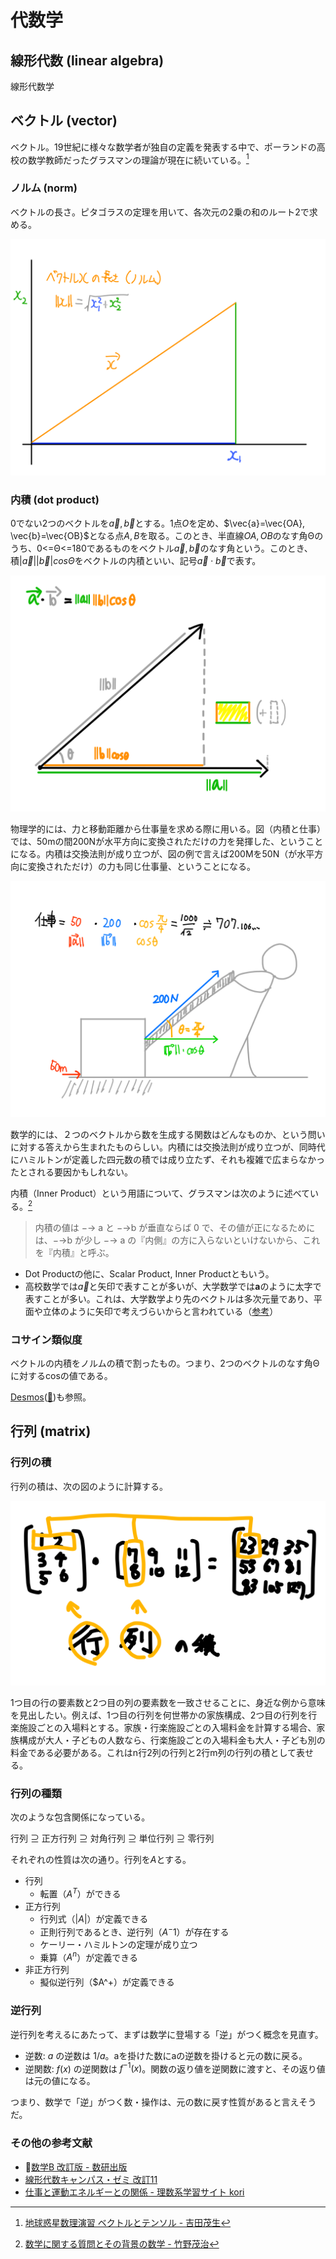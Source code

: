 # 代数学

## 線形代数 (linear algebra)

線形代数学

## ベクトル (vector)

ベクトル。19世紀に様々な数学者が独自の定義を発表する中で、ポーランドの高校の数学教師だったグラスマンの理論が現在に続いている。[^vector]

[^vector]: [地球惑星数理演習 ベクトルとテンソル - 吉田茂生](https://www.zotero.org/groups/4682218/hiroga-scholar/collections/MA5LXYUI/items/2D27XYT8/item-details)

### ノルム (norm)

ベクトルの長さ。ピタゴラスの定理を用いて、各次元の2乗の和のルート2で求める。

![ノルム](/images/ノルム.svg)

### 内積 (dot product)

0でない2つのベクトルを$\vec{a}, \vec{b}$とする。1点$O$を定め、$\vec{a}=\vec{OA}, \vec{b}=\vec{OB}$となる点$A,B$を取る。このとき、半直線$OA, OB$のなす角Θのうち、0<=Θ<=180であるものをベクトル$\vec{a}, \vec{b}$のなす角という。このとき、積$|\vec{a}||\vec{b}|cosΘ$をベクトルの内積といい、記号$\vec{a}\cdot \vec{b}$で表す。

![内積](/images/内積.svg)

物理学的には、力と移動距離から仕事量を求める際に用いる。図（内積と仕事）では、50mの間200Nが水平方向に変換されただけの力を発揮した、ということになる。内積は交換法則が成り立つが、図の例で言えば200Mを50N（が水平方向に変換されただけ）の力も同じ仕事量、ということになる。

![内積と仕事](/images/内積と仕事.svg)

数学的には、２つのベクトルから数を生成する関数はどんなものか、という問いに対する答えから生まれたものらしい。内積には交換法則が成り立つが、同時代にハミルトンが定義した四元数の積では成り立たず、それも複雑で広まらなかったとされる要因かもしれない。

内積（Inner Product）という用語について、グラスマンは次のように述べている。[^grassmann]

[^grassmann]: [数学に関する質問とその背景の数学 - 竹野茂治](https://www.zotero.org/groups/4682218/hiroga-scholar/collections/MA5LXYUI/items/QPBQHP69/item-details)

> 内積の値は −→ a と −→b が垂直ならば 0 で、その値が正になるためには、−→b が少し −→ a の『内側』の方に入らないといけないから、これを『内積』と呼ぶ。

- Dot Productの他に、Scalar Product, Inner Productともいう。
- 高校数学では$\vec{a}$と矢印で表すことが多いが、大学数学では**a**のように太字で表すことが多い。これは、大学数学より先のベクトルは多次元量であり、平面や立体のように矢印で考えづらいからと言われている（[参考](https://detail.chiebukuro.yahoo.co.jp/qa/question_detail/q1332986798)）

### コサイン類似度

ベクトルの内積をノルムの積で割ったもの。つまり、2つのベクトルのなす角Θに対するcosの値である。

[Desmos](https://www.desmos.com/calculator/pm7m6hdypq)([🔐](https://www.desmos.com/calculator/x7bw9a2yue))も参照。

## 行列 (matrix)

### 行列の積

行列の積は、次の図のように計算する。

![行列の積](/images/行列の積.svg)

1つ目の行の要素数と2つ目の列の要素数を一致させることに、身近な例から意味を見出したい。例えば、1つ目の行列を何世帯かの家族構成、2つ目の行列を行楽施設ごとの入場料とする。家族・行楽施設ごとの入場料金を計算する場合、家族構成が大人・子どもの人数なら、行楽施設ごとの入場料金も大人・子ども別の料金である必要がある。これはn行2列の行列と2行m列の行列の積として表せる。

### 行列の種類

次のような包含関係になっている。

行列 ⊇ 正方行列 ⊇ 対角行列 ⊇ 単位行列 ⊇ 零行列

それぞれの性質は次の通り。行列を$A$とする。

- 行列
  - 転置（$A^T$）ができる
- 正方行列
  - 行列式（$|A|$）が定義できる
  - 正則行列であるとき、逆行列（$A^-1$）が存在する
  - ケーリー・ハミルトンの定理が成り立つ
  - 乗算（$A^n$）が定義できる
- 非正方行列
  - 擬似逆行列（$A^+）が定義できる

### 逆行列

逆行列を考えるにあたって、まずは数学に登場する「逆」がつく概念を見直す。

- 逆数: $a$ の逆数は $1/a$。aを掛けた数にaの逆数を掛けると元の数に戻る。
- 逆関数: $f(x)$ の逆関数は $f^{-1}(x)$。関数の返り値を逆関数に渡すと、その返り値は元の値になる。

つまり、数学で「逆」がつく数・操作は、元の数に戻す性質があると言えそうだ。

<!-- 正則行列 -->

### その他の参考文献

- 🔐[数学B 改訂版 - 数研出版](https://www.zotero.org/groups/4682340/hiroga-books/items/8ZRH3IKI/item-details)
- [線形代数キャンパス・ゼミ 改訂11](https://amzn.to/3V7QlJe)
- [仕事と運動エネルギーとの関係 - 理数系学習サイト kori](https://physkorimath.xyz/w/)
